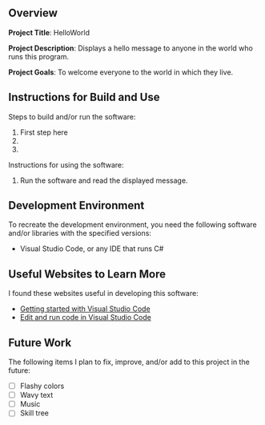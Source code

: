 ## Overview

**Project Title**: HelloWorld

**Project Description**: Displays a hello message to anyone in the world who runs this program.

**Project Goals**: To welcome everyone to the world in which they live.

## Instructions for Build and Use

Steps to build and/or run the software:

1. First step here
2.
3.

Instructions for using the software:

1. Run the software and read the displayed message.

## Development Environment

To recreate the development environment, you need the following software and/or libraries with the specified versions:

- Visual Studio Code, or any IDE that runs C#

## Useful Websites to Learn More

I found these websites useful in developing this software:

- [Getting started with Visual Studio Code](https://code.visualstudio.com/docs/introvideos/basics)
- [Edit and run code in Visual Studio Code](https://code.visualstudio.com/docs/introvideos/codeediting)

## Future Work

The following items I plan to fix, improve, and/or add to this project in the future:

- [ ] Flashy colors
- [ ] Wavy text
- [ ] Music
- [ ] Skill tree
